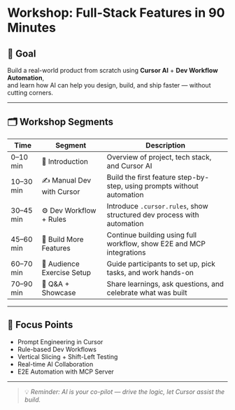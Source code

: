 # Workshop: Full-Stack Features in 90 Minutes

## 🎯 Goal

Build a real-world product from scratch using **Cursor AI** + **Dev Workflow Automation**,  
and learn how AI can help you design, build, and ship faster — without cutting corners.

---

## 🗂️ Workshop Segments

| Time      | Segment                    | Description                                                            |
| --------- | -------------------------- | ---------------------------------------------------------------------- |
| 0–10 min  | 🧭 Introduction            | Overview of project, tech stack, and Cursor AI                         |
| 10–30 min | ✍️ Manual Dev with Cursor  | Build the first feature step-by-step, using prompts without automation |
| 30–45 min | ⚙️ Dev Workflow + Rules    | Introduce `.cursor.rules`, show structured dev process with automation |
| 45–60 min | 🧪 Build More Features     | Continue building using full workflow, show E2E and MCP integrations   |
| 60–70 min | 🚀 Audience Exercise Setup | Guide participants to set up, pick tasks, and work hands-on            |
| 70–90 min | 💬 Q&A + Showcase          | Share learnings, ask questions, and celebrate what was built           |

---

## 📌 Focus Points

- Prompt Engineering in Cursor
- Rule-based Dev Workflows
- Vertical Slicing + Shift-Left Testing
- Real-time AI Collaboration
- E2E Automation with MCP Server

---

> 💡 _Reminder: AI is your co-pilot — drive the logic, let Cursor assist the build._
